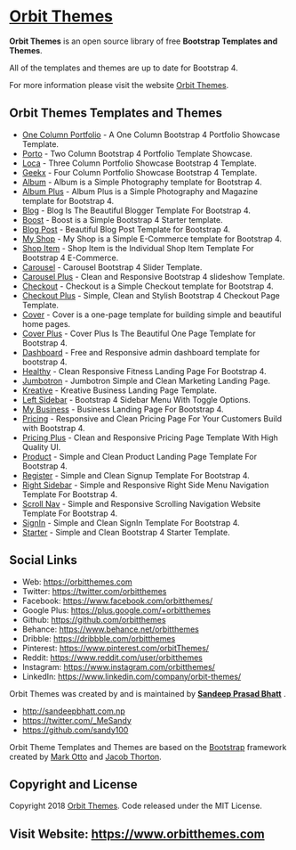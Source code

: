 # [Orbit Themes](https://orbitthemes.com)
**Orbit Themes** is an open source library of free **Bootstrap Templates and Themes**.

All of the templates and themes are up to date for Bootstrap 4.

For more information please visit the website [Orbit Themes](https://orbitthemes.com).


## Orbit Themes Templates and Themes

- [One Column Portfolio](https://orbitthemes.com/downloads/1-col-portfolio/) - A One Column Bootstrap 4 Portfolio Showcase Template.
- [Porto](https://orbitthemes.com/downloads/porto) - Two Column Bootstrap 4 Portfolio Template Showcase.
- [Loca](https://orbitthemes.com/downloads/loca) - Three Column Portfolio Showcase Bootstrap 4 Template.
- [Geekx](https://orbitthemes.com/downloads/geekx) - Four Column Portfolio Showcase Bootstrap 4 Template.
- [Album](https://orbitthemes.com/downloads/album) - Album is a Simple Photography template for Bootstrap 4.
- [Album Plus](https://orbitthemes.com/downloads/album-plus) - Album Plus is a Simple Photography and Magazine template for Bootstrap 4.
- [Blog](https://orbitthemes.com/downloads/blog) - Blog Is The Beautiful Blogger Template For Bootstrap 4.
- [Boost](https://orbitthemes.com/downloads/boost) - Boost is a Simple Bootstrap 4 Starter template.
- [Blog Post](https://orbitthemes.com/downloads/blog-post) - Beautiful Blog Post Template for Bootstrap 4.
- [My Shop](https://orbitthemes.com/downloads/my-shop) - My Shop is a Simple E-Commerce template for Bootstrap 4.
- [Shop Item](https://orbitthemes.com/downloads/shop-item) - Shop Item is the Individual Shop Item Template For Bootstrap 4 E-Commerce.
- [Carousel](https://orbitthemes.com/downloads/carousel) - Carousel Bootstrap 4 Slider Template.
- [Carousel Plus](https://orbitthemes.com/downloads/carousel-plus) - Clean and Responsive Bootstrap 4 slideshow Template.
- [Checkout](https://orbitthemes.com/downloads/checkout) - Checkout is a Simple Checkout template for Bootstrap 4.
- [Checkout Plus](https://orbitthemes.com/downloads/checkout-plus) - Simple, Clean and Stylish Bootstrap 4 Checkout Page Template.
- [Cover](https://orbitthemes.com/downloads/cover) - Cover is a one-page template for building simple and beautiful home pages.
- [Cover Plus](https://orbitthemes.com/downloads/cover-plus) - Cover Plus Is The Beautiful One Page Template for Bootstrap 4.
- [Dashboard](https://orbitthemes.com/downloads/dashboard) - Free and Responsive admin dashboard template for bootstrap 4.
- [Healthy](https://orbitthemes.com/downloads/healthy) - Clean Responsive Fitness Landing Page For Bootstrap 4.
- [Jumbotron](https://orbitthemes.com/downloads/jumbotron) - Jumbotron Simple and Clean Marketing Landing Page.
- [Kreative](https://orbitthemes.com/downloads/kreative) - Kreative Business Landing Page Template.
- [Left Sidebar](https://orbitthemes.com/downloads/left-sidebar) - Bootstrap 4 Sidebar Menu With Toggle Options.
- [My Business](https://orbitthemes.com/downloads/my-business) - Business Landing Page For Bootstrap 4.
- [Pricing](https://orbitthemes.com/downloads/pricing) - Responsive and Clean Pricing Page For Your Customers Build with Bootstrap 4.
- [Pricing Plus](https://orbitthemes.com/downloads/pricing-plus) - Clean and Responsive Pricing Page Template With High Quality UI.
- [Product](https://orbitthemes.com/downloads/product) - Simple and Clean Product Landing Page Template For Bootstrap 4.
- [Register](https://orbitthemes.com/downloads/register) - Simple and Clean Signup Template For Bootstrap 4.
- [Right Sidebar](https://orbitthemes.com/downloads/right-sidebar) - Simple and Responsive Right Side Menu Navigation Template For Bootstrap 4.
- [Scroll Nav](https://orbitthemes.com/downloads/scroll-nav) - Simple and Responsive Scrolling Navigation Website Template For Bootstrap 4.
- [SignIn](https://orbitthemes.com/downloads/signin) - Simple and Clean SignIn Template For Bootstrap 4.
- [Starter](https://orbitthemes.com/downloads/starter) - Simple and Clean Bootstrap 4 Starter Template.

## Social Links

* Web: https://orbitthemes.com
* Twitter: https://twitter.com/orbitthemes
* Facebook: https://www.facebook.com/orbitthemes/
* Google Plus: https://plus.google.com/+orbitthemes
* Github: https://github.com/orbitthemes
* Behance: https://www.behance.net/orbitthemes
* Dribble: https://dribbble.com/orbitthemes
* Pinterest: https://www.pinterest.com/orbitThemes/
* Reddit: https://www.reddit.com/user/orbitthemes
* Instagram: https://www.instagram.com/orbitthemes/
* LinkedIn: https://www.linkedin.com/company/orbit-themes/

Orbit Themes was created by and is maintained by **[Sandeep Prasad Bhatt](http://sandeepbhatt.com.np/)** .

* http://sandeepbhatt.com.np
* https://twitter.com/_MeSandy
* https://github.com/sandy100

Orbit Theme Templates and Themes are based on the [Bootstrap](http://getbootstrap.com/) framework created by [Mark Otto](https://twitter.com/mdo) and [Jacob Thorton](https://twitter.com/fat).

## Copyright and License

Copyright 2018 [Orbit Themes](https://orbitthemes.com). Code released under the MIT License.

## Visit Website: https://www.orbitthemes.com
